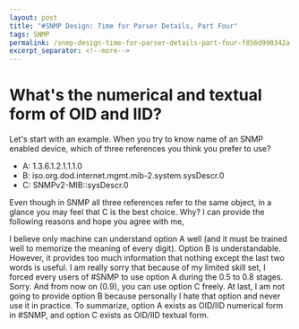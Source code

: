 ```yaml
---
layout: post
title: "#SNMP Design: Time for Parser Details, Part Four"
tags: SNMP
permalink: /snmp-design-time-for-parser-details-part-four-f856d990342a
excerpt_separator: <!--more-->
---
```

# What's the numerical and textual form of OID and IID?
Let's start with an example. When you try to know name of an SNMP enabled device, which of three references you think you prefer to use?
<!--more-->

* A: 1.3.6.1.2.1.1.1.0
* B: iso.org.dod.internet.mgmt.mib-2.system.sysDescr.0
* C: SNMPv2-MIB::sysDescr.0

Even though in SNMP all three references refer to the same object, in a glance you may feel that C is the best choice.
Why? I can provide the following reasons and hope you agree with me,

I believe only machine can understand option A well (and it must be trained well to memorize the meaning of every digit).
Option B is understandable. However, it provides too much information that nothing except the last two words is useful.
I am really sorry that because of my limited skill set, I forced every users of #SNMP to use option A during the 0.5 to 0.8 stages. Sorry. And from now on (0.9), you can use option C freely. At last, I am not going to provide option B because personally I hate that option and never use it in practice.
To summarize, option A exists as OID/IID numerical form in #SNMP, and option C exists as OID/IID textual form.
